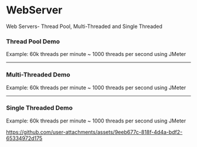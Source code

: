 # WebServer
Web Servers- Thread Pool, Multi-Threaded and Single Threaded 

### Thread Pool Demo 
Example: 60k threads per minute ~ 1000 threads per second using JMeter


---

### Multi-Threaded Demo 
Example: 60k threads per minute ~ 1000 threads per second using JMeter


---
### Single Threaded Demo 
Example: 60k threads per minute ~ 1000 threads per second using JMeter

https://github.com/user-attachments/assets/9eeb677c-818f-4d4a-bdf2-65334972d175
